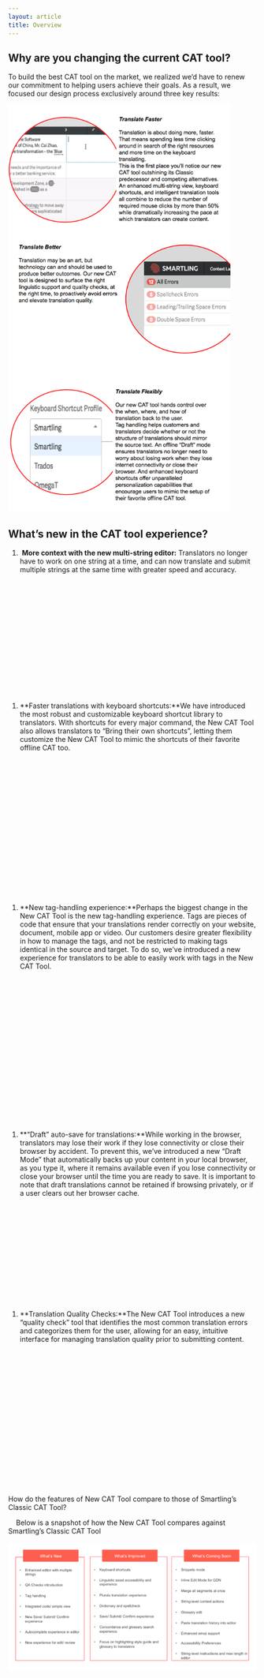 ```yaml
---
layout: article
title: Overview
---
```



## Why are you changing the current CAT tool?

To build the best CAT tool on the market, we realized we’d have to renew our commitment to helping users achieve their goals. As a result, we focused our design process exclusively around three key results:

![](/uploads/versions/screen-shot-2017-03-06-at-10-46-45-am---x----451-825x---.png)

## What’s new in the CAT tool experience?

1. &nbsp;**More context with the new multi-string editor:** Translators no longer have to work on one string at a time, and can now translate and submit multiple strings at the same time with greater speed and accuracy.

&nbsp;&nbsp; &nbsp;

<script src="https://fast.wistia.com/embed/medias/b637seca0u.jsonp" async></script><script src="https://fast.wistia.com/assets/external/E-v1.js" async></script><span class="wistia_embed wistia_async_b637seca0u popover=true popoverAnimateThumbnail=true" style="display:inline-block;height:200px;width:400px">&nbsp;</span>

1. **Faster translations with keyboard shortcuts:**We have introduced the most robust and customizable keyboard shortcut library to translators. With shortcuts for every major command, the New CAT Tool also allows translators to “Bring their own shortcuts”, letting them customize the New CAT Tool to mimic the shortcuts of their favorite offline CAT too.

&nbsp;&nbsp; &nbsp; &nbsp; &nbsp;

<script src="https://fast.wistia.com/embed/medias/gz81r127ta.jsonp" async></script><script src="https://fast.wistia.com/assets/external/E-v1.js" async></script><span class="wistia_embed wistia_async_gz81r127ta popover=true popoverAnimateThumbnail=true" style="display:inline-block;height:200px;width:400px">&nbsp;</span>

<br>&nbsp;

1. **New tag-handling experience:**Perhaps the biggest change in the New CAT Tool is the new tag-handling experience. Tags are pieces of code that ensure that your translations render correctly on your website, document, mobile app or video. Our customers desire greater flexibility in how to manage the tags, and not be restricted to making tags identical in the source and target. To do so, we’ve introduced a new experience for translators to be able to easily work with tags in the New CAT Tool.

<br>&nbsp;

<script src="https://fast.wistia.com/embed/medias/ko7hsudu58.jsonp" async></script><script src="https://fast.wistia.com/assets/external/E-v1.js" async></script><span class="wistia_embed wistia_async_ko7hsudu58 popover=true popoverAnimateThumbnail=true" style="display:inline-block;height:200px;width:400px">&nbsp;</span>

<br>&nbsp;

1. **“Draft” auto-save for translations:**While working in the browser, translators may lose their work if they lose connectivity or close their browser by accident. To prevent this, we’ve introduced a new “Draft Mode” that automatically backs up your content in your local browser, as you type it, where it remains available even if you lose connectivity or close your browser until the time you are ready to save. It is important to note that draft translations cannot be retained if browsing privately, or if a user clears out her browser cache.

<script src="https://fast.wistia.com/embed/medias/e11dttjrnh.jsonp" async></script><script src="https://fast.wistia.com/assets/external/E-v1.js" async></script><span class="wistia_embed wistia_async_e11dttjrnh popover=true popoverAnimateThumbnail=true" style="display:inline-block;height:200px;width:400px">&nbsp;</span>

1. **Translation Quality Checks:**The New CAT Tool introduces a new “quality check” tool that identifies the most common translation errors and categorizes them for the user, allowing for an easy, intuitive interface for managing translation quality prior to submitting content.

<br>&nbsp;

<script src="https://fast.wistia.com/embed/medias/5oz7htslbb.jsonp" async></script><script src="https://fast.wistia.com/assets/external/E-v1.js" async></script><span class="wistia_embed wistia_async_5oz7htslbb popover=true popoverAnimateThumbnail=true" style="display:inline-block;height:200px;width:400px">&nbsp;</span>

&nbsp;

How do the features of New CAT Tool compare to those of Smartling’s Classic CAT Tool?

&nbsp;&nbsp; &nbsp;Below is a snapshot of how the New CAT Tool compares against Smartling’s Classic CAT Tool

![](/uploads/versions/screen-shot-2017-03-06-at-10-28-19-am---x----663-346x---.png)